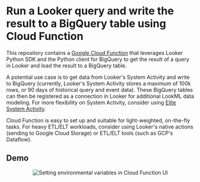 # Run a Looker query and write the result to a BigQuery table using Cloud Function

This repository contains a [Google Cloud Function](https://cloud.google.com/functions) that leverages Looker Python SDK and the Python client for BigQuery to get the result of a query in Looker and load the result to a BigQuery table.

A potential use case is to get data from Looker's System Activity and write to BigQuery (currently, Looker's System Activity stores a maximum of 100k rows, or 90 days of historical query and event data). These BigQuery tables can then be registered as a connection in Looker for additional LookML data modeling. For more flexibility on System Activity, consider using [Elite System Activity](https://docs.looker.com/admin-options/system-activity/elite-system-activity).

Cloud Function is easy to set up and suitable for light-weighted, on-the-fly tasks. For heavy ETL/ELT workloads, consider using Looker's native actions (sending to Google Cloud Storage) or ETL/ELT tools (such as GCP's Dataflow).

## Demo

<p align="center">
  <img src="https://storage.googleapis.com/tutorials-img/Cloud%20Function%20Write%20to%20BQ%20from%20Looker.gif" alt="Setting environmental variables in Cloud Function UI">
</p>
